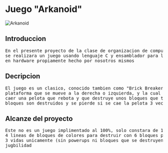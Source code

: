 # Juego "Arkanoid"
![Arkanoid](https://inventwithpython.com/blogstatic/arkanoid.png)
<h2>  Introduccion</h2>
<pre>En el presente proyecto de la clase de organizacion de computadoras
se realizara un juego usando lenguaje C y ensamblador para luego ser montado 
en hardware propiamente hecho por nosotros mismos </pre>
<h2>  Decripcion</h2>
<pre>El juego es un clasico, conocido tambien como "Brick Breaker", este consta de una 
plataforma que se mueve a la derecha o izquierda, y la cual no debe de permitir dejar
caer una pelota que rebota y que destruye unos bloques que toca, se gana si todos los
bloques son destruidos y se pierde si se cae la pelota 3 veces</pre>
<h2> Alcanze del proyecto </h2>
<pre>Este no es un juego implimentado al 100%, solo constara de 1 nivel, el cual tendra
4 lineas de bloques de colores para destruir con 6 bloques por linea y el jugador tendra
3 vidas unicamente (sin powerups ni bloques que se destruyen con mas golpes), lo basico de
jugbilidad</pre>
